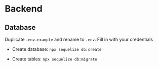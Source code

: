 # Backend

## Database

Duplicate `.env.example` and rename to `.env`. Fill in with your credentials

- Create database: `npx sequelize db:create`

- Create tables: `npx sequelize db:migrate`
